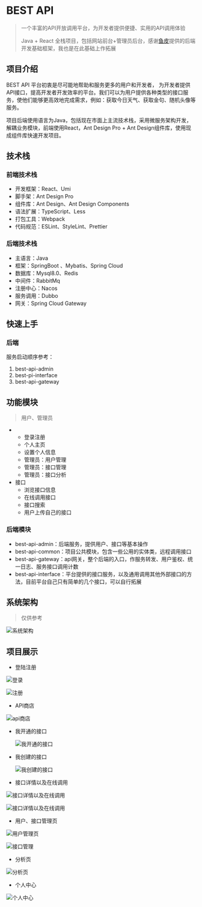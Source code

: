 # BEST API

> 一个丰富的API开放调用平台，为开发者提供便捷、实用的API调用体验
>
> Java + React 全栈项目，包括网站前台+管理员后台，感谢[鱼皮](https://github.com/liyupi)提供的后端开发基础框架，我也是在此基础上作拓展
>

## 项目介绍

BEST API 平台初衷是尽可能地帮助和服务更多的用户和开发者， 为开发者提供API接口，提高开发者开发效率的平台。我们可以为用户提供各种类型的接口服务，使他们能够更高效地完成需求，例如：获取今日天气、获取金句、随机头像等服务。

项目后端使用语言为Java，包括现在市面上主流技术栈，采用微服务架构开发，解耦业务模块，前端使用React，Ant Design Pro + Ant Design组件库，使用现成组件库快速开发项目。

## 技术栈

### 前端技术栈

- 开发框架：React、Umi
- 脚手架：Ant Design Pro
- 组件库：Ant Design、Ant Design Components
- 语法扩展：TypeScript、Less
- 打包工具：Webpack
- 代码规范：ESLint、StyleLint、Prettier

### 后端技术栈

* 主语言：Java
* 框架：SpringBoot 、Mybatis、Spring Cloud
* 数据库：Mysql8.0、Redis
* 中间件：RabbitMq
* 注册中心：Nacos
* 服务调用：Dubbo
* 网关：Spring Cloud  Gateway

## 快速上手

### 后端

服务启动顺序参考：

1. best-api-admin
2. best-pi-interface
3. best-api-gateway

## 功能模块

> 用户、管理员

* * 登录注册
  * 个人主页
  * 设置个人信息
  * 管理员：用户管理
  * 管理员：接口管理
  * 管理员：接口分析
* 接口
  * 浏览接口信息
  * 在线调用接口
  * 接口搜索
  * 用户上传自己的接口

### 后端模块

* best-api-admin：后端服务，提供用户、接口等基本操作
* best-api-common：项目公共模块，包含一些公用的实体类，远程调用接口
* best-api-gateway：api网关，整个后端的入口，作服务转发、用户鉴权、统一日志、服务接口调用计数
* best-api-interface：平台提供的接口服务，以及通用调用其他外部接口的方法，目前平台自己只有简单的几个接口，可以自行拓展

## 系统架构

> 仅供参考

![系统架构](https://nero-api-imagehost.oss-cn-hangzhou.aliyuncs.com/images/%E7%B3%BB%E7%BB%9F%E6%9E%B6%E6%9E%84.png)

## 项目展示

* 登陆注册

![登录](https://nero-api-imagehost.oss-cn-hangzhou.aliyuncs.com/images/%E7%99%BB%E5%BD%95.png)

![注册](https://nero-api-imagehost.oss-cn-hangzhou.aliyuncs.com/images/%E6%B3%A8%E5%86%8C.png)

* API商店

![api商店](https://nero-api-imagehost.oss-cn-hangzhou.aliyuncs.com/images/api%E5%95%86%E5%BA%97.png)

- 我开通的接口

  ![我开通的接口](https://nero-api-imagehost.oss-cn-hangzhou.aliyuncs.com/images/%E6%88%91%E5%BC%80%E9%80%9A%E7%9A%84%E6%8E%A5%E5%8F%A3.png)

- 我创建的接口

  ![我创建的接口](https://nero-api-imagehost.oss-cn-hangzhou.aliyuncs.com/images/%E6%88%91%E5%88%9B%E5%BB%BA%E7%9A%84%E6%8E%A5%E5%8F%A3.png)

* 接口详情以及在线调用

![接口详情以及在线调用](https://nero-api-imagehost.oss-cn-hangzhou.aliyuncs.com/images/%E6%8E%A5%E5%8F%A3%E5%9C%A8%E7%BA%BF%E8%B0%83%E7%94%A8-1.png)



![接口详情以及在线调用](https://nero-api-imagehost.oss-cn-hangzhou.aliyuncs.com/images/%E6%8E%A5%E5%8F%A3%E5%9C%A8%E7%BA%BF%E8%B0%83%E7%94%A8-2.png)

* 用户、接口管理页

![用户管理页](https://nero-api-imagehost.oss-cn-hangzhou.aliyuncs.com/images/%E7%94%A8%E6%88%B7%E7%AE%A1%E7%90%86.png)

![接口管理](https://nero-api-imagehost.oss-cn-hangzhou.aliyuncs.com/images/%E6%8E%A5%E5%8F%A3%E7%AE%A1%E7%90%86.png)

* 分析页

![分析页](https://nero-api-imagehost.oss-cn-hangzhou.aliyuncs.com/images/%E6%8E%A5%E5%8F%A3%E8%B0%83%E7%94%A8%E6%AC%A1%E6%95%B0%E7%BB%9F%E8%AE%A1%E5%88%86%E6%9E%90.png)

* 个人中心

![个人中心](https://nero-api-imagehost.oss-cn-hangzhou.aliyuncs.com/images/%E4%B8%AA%E4%BA%BA%E4%B8%AD%E5%BF%83.png)

